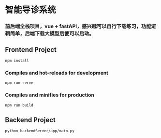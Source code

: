 # 智能导诊系统
### 前后端全栈项目，vue + fastAPI，感兴趣可以自行下载练习，功能逻辑简单，后端下载大模型后便可以启动。

## Frontend Project
```
npm install
```

### Compiles and hot-reloads for development
```
npm run serve
```

### Compiles and minifies for production
```
npm run build
```

## Backend Project
```
python backendServer/app/main.py
```